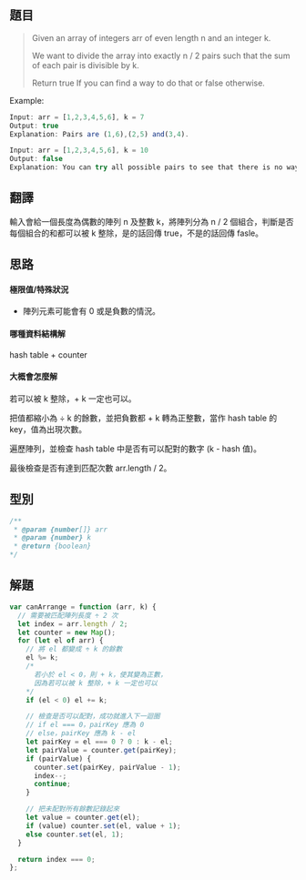 ## **題目**

>Given an array of integers arr of even length n and an integer k.
>
>We want to divide the array into exactly n / 2 pairs such that the sum of each pair is divisible by k.
>
>Return true If you can find a way to do that or false otherwise.

Example:
```js
Input: arr = [1,2,3,4,5,6], k = 7
Output: true
Explanation: Pairs are (1,6),(2,5) and(3,4).
```
```js
Input: arr = [1,2,3,4,5,6], k = 10
Output: false
Explanation: You can try all possible pairs to see that there is no way to divide arr into 3 pairs each with sum divisible by 10.
```

## **翻譯**

輸入會給一個長度為偶數的陣列 n 及整數 k，將陣列分為 n / 2 個組合，判斷是否每個組合的和都可以被 k 整除，是的話回傳 true，不是的話回傳 fasle。

## **思路**

#### **極限值/特殊狀況**

-  陣列元素可能會有 0 或是負數的情況。

#### **哪種資料結構解**

hash table + counter

#### **大概會怎麼解**

若可以被 k 整除，+ k 一定也可以。

把值都縮小為 ÷ k 的餘數，並把負數都 + k 轉為正整數，當作 hash table 的 key，值為出現次數。

遍歷陣列，並檢查 hash table 中是否有可以配對的數字 (k - hash 值)。

最後檢查是否有達到匹配次數 arr.length / 2。

## **型別**

```js
/**
 * @param {number[]} arr
 * @param {number} k
 * @return {boolean}
*/
```

## **解題**

```js
var canArrange = function (arr, k) {
  // 需要被匹配陣列長度 ÷ 2 次
  let index = arr.length / 2;
  let counter = new Map();
  for (let el of arr) {
    // 將 el 都變成 ÷ k 的餘數
    el %= k;
    /*
      若小於 el < 0，則 + k，使其變為正數，
      因為若可以被 k 整除，+ k 一定也可以 
    */
    if (el < 0) el += k;

    // 檢查是否可以配對，成功就進入下一迴圈
    // if el === 0，pairKey 應為 0
    // else，pairKey 應為 k - el
    let pairKey = el === 0 ? 0 : k - el;
    let pairValue = counter.get(pairKey);
    if (pairValue) {
      counter.set(pairKey, pairValue - 1);
      index--;
      continue;
    }

    // 把未配對所有餘數記錄起來
    let value = counter.get(el);
    if (value) counter.set(el, value + 1);
    else counter.set(el, 1);
  }

  return index === 0;
};
```